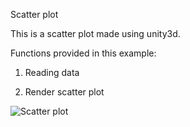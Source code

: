 Scatter plot

This is a scatter plot made using unity3d.

Functions provided in this example:

1. Reading data

2. Render scatter plot

![Scatter plot](https://github.com/ImmersiveAnalyticsUNCC/Immersive.Unity.Vis/blob/master/Scatterplot/scatterplot.png)

